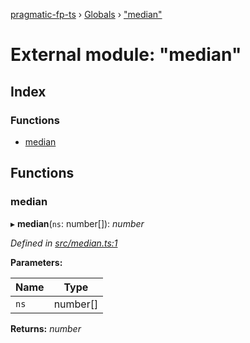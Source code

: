 [pragmatic-fp-ts](../README.md) › [Globals](../globals.md) › ["median"](_median_.md)

# External module: "median"

## Index

### Functions

* [median](_median_.md#median)

## Functions

###  median

▸ **median**(`ns`: number[]): *number*

*Defined in [src/median.ts:1](https://github.com/hermann-p/pragmatic-fp-ts/blob/44257be/src/median.ts#L1)*

**Parameters:**

Name | Type |
------ | ------ |
`ns` | number[] |

**Returns:** *number*
